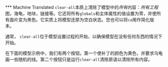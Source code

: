 ﻿*** Machine Translated
`clear-all`本质上清除了模型中的*所有*内容：*所有工程*图，海龟，地块，链接等。它还将所有`globals`和主体属性的值设置为零，并使所有面片变为黑色。它实质上将模型还原为空白状态。您也可以将`ca`用作简化版本。

通常， `clear-all`位于模型设置过程的开始，以确保模型在没有任何东西的情况下开始。

在下面的模型示例中，我们有两个按钮。第一个使补丁的颜色为黄色，并要求乌龟画一些随机的线。第二个按钮只是运行`clear-all`清除原语以清除所有内容。